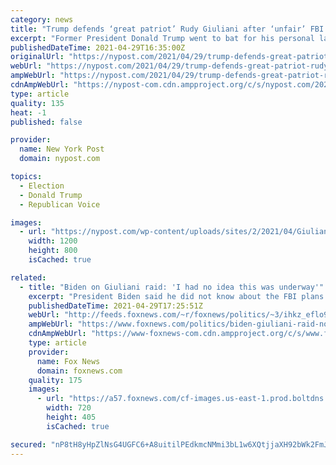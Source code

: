 ```yaml
---
category: news
title: "Trump defends ‘great patriot’ Rudy Giuliani after ‘unfair’ FBI raid"
excerpt: "Former President Donald Trump went to bat for his personal lawyer Rudy Giuliani Thursday morning following news that the FBI raided the former New York mayor’s apartment, calling the action"
publishedDateTime: 2021-04-29T16:35:00Z
originalUrl: "https://nypost.com/2021/04/29/trump-defends-great-patriot-rudy-giuliani-after-fbi-raid/"
webUrl: "https://nypost.com/2021/04/29/trump-defends-great-patriot-rudy-giuliani-after-fbi-raid/"
ampWebUrl: "https://nypost.com/2021/04/29/trump-defends-great-patriot-rudy-giuliani-after-fbi-raid/amp/"
cdnAmpWebUrl: "https://nypost-com.cdn.ampproject.org/c/s/nypost.com/2021/04/29/trump-defends-great-patriot-rudy-giuliani-after-fbi-raid/amp/"
type: article
quality: 135
heat: -1
published: false

provider:
  name: New York Post
  domain: nypost.com

topics:
  - Election
  - Donald Trump
  - Republican Voice

images:
  - url: "https://nypost.com/wp-content/uploads/sites/2/2021/04/Giuliani-Trump-inset.jpg?quality=90&strip=all&w=1200"
    width: 1200
    height: 800
    isCached: true

related:
  - title: "Biden on Giuliani raid: 'I had no idea this was underway'"
    excerpt: "President Biden said he did not know about the FBI plans to raid the home of former President Trump's personal attorney and former New York City Mayor Rudy Giuliani before it happened, and that he learned of the operation \"when the rest of the world learned about it.\" "
    publishedDateTime: 2021-04-29T17:25:51Z
    webUrl: "http://feeds.foxnews.com/~r/foxnews/politics/~3/ihkz_eflo94/biden-giuliani-raid-no-briefing"
    ampWebUrl: "https://www.foxnews.com/politics/biden-giuliani-raid-no-briefing.amp"
    cdnAmpWebUrl: "https://www-foxnews-com.cdn.ampproject.org/c/s/www.foxnews.com/politics/biden-giuliani-raid-no-briefing.amp"
    type: article
    provider:
      name: Fox News
      domain: foxnews.com
    quality: 175
    images:
      - url: "https://a57.foxnews.com/cf-images.us-east-1.prod.boltdns.net/v1/static/694940094001/8cb5def7-c7ec-4869-9e44-bcfb49f0e718/dc85f01a-d724-4d4d-a71d-8ab6d7d1f754/1280x720/match/720/405/image.jpg?ve=1&tl=1"
        width: 720
        height: 405
        isCached: true

secured: "nP8tH8yHpZlNsG4UGFC6+A8uitilPEdkmcNMmi3bL1w6XQtjjaXH92bWk2FmJwZltb07f1zRRia+NDs3Hq7QaBS8DMUcM/ZM0JPljHban1+2rhGhLj4AkyXJobQDmlZewjUs6e/0d0Kzhhy7oXvtEJ1u1Yt0Rv31ryh620Zl521Pk33jTsOHhVPg7zOAMew0TeKqQyqZPkKsonnRLf7/Ho4OR9ra7n+Spn4SIaYvdBe2yCgRsNCDYfNPEaFfcBUY2d0HD87xKLRg7p2yEB+YnYN5ej+tAm6Cv0jXB40ykYD2sYVfZN9cahoVCp7nCySgBN9eJiha35xfc6b/gko0qWkXHOfEvQHD9v5icdP29Z8=;UU/q54t21lSDN3/t8XnOZg=="
---
```


